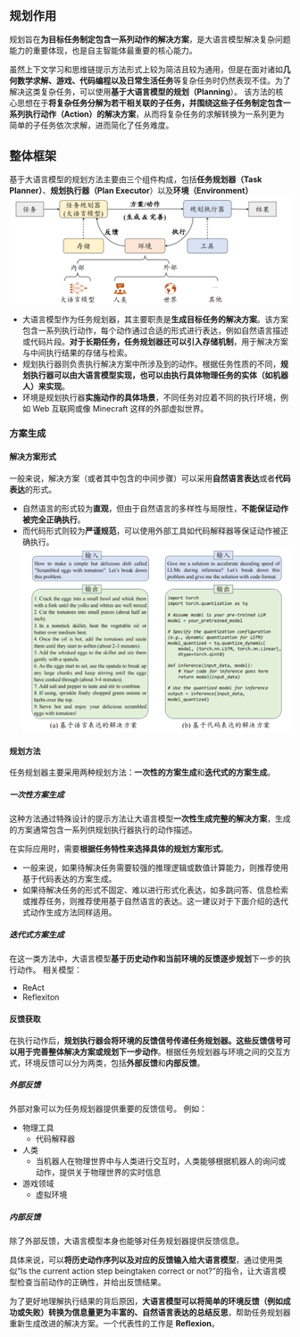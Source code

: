 ## 规划作用
规划旨在**为目标任务制定包含一系列动作的解决方案**，是大语言模型解决复杂问题能力的重要体现，也是自主智能体最重要的核心能力。

虽然上下文学习和思维链提示方法形式上较为简洁且较为通用，但是在面对诸如**几何数学求解、游戏、代码编程以及日常生活任务**等复杂任务时仍然表现不佳。为了解决这类复杂任务，可以使用**基于大语言模型的规划（Planning**）。
该方法的核心思想在于**将复杂任务分解为若干相关联的子任务，并围绕这些子任务制定包含一系列执行动作（Action）的解决方案**，从而将复杂任务的求解转换为一系列更为简单的子任务依次求解，进而简化了任务难度。

## 整体框架
基于大语言模型的规划方法主要由三个组件构成，包括**任务规划器（Task Planner）**、**规划执行器（Plan Executor**）以及**环境（Environment）**
![alt text](image.png)


- 大语言模型作为任务规划器，其主要职责是**生成目标任务的解决方案**。该方案包含一系列执行动作，每个动作通过合适的形式进行表达，例如自然语言描述或代码片段。**对于长期任务，任务规划器还可以引入存储机制**，用于解决方案与中间执行结果的存储与检索。
- 规划执行器则负责执行解决方案中所涉及到的动作。根据任务性质的不同，**规划执行器可以由大语言模型实现，也可以由执行具体物理任务的实体（如机器人）来实现**。
- 环境是规划执行器**实施动作的具体场景**，不同任务对应着不同的执行环境，例如 Web 互联网或像 Minecraft 这样的外部虚拟世界。

### 方案生成
#### 解决方案形式
一般来说，解决方案（或者其中包含的中间步骤）可以采用**自然语言表达**或者**代码表达**的形式。
- 自然语言的形式较为**直观**，但由于自然语言的多样性与局限性，**不能保证动作被完全正确执行**。
- 而代码形式则较为**严谨规范**，可以使用外部工具如代码解释器等保证动作被正确执行。
![alt text](image-1.png)


#### 规划方法
任务规划器主要采用两种规划方法：**一次性的方案生成**和**迭代式的方案生成**。
##### 一次性方案生成
这种方法通过特殊设计的提示方法让大语言模型**一次性生成完整的解决方案**，生成的方案通常包含一系列供规划执行器执行的动作描述。

在实际应用时，需要**根据任务特性来选择具体的规划方案形式**。
- 一般来说，如果待解决任务需要较强的推理逻辑或数值计算能力，则推荐使用基于代码表达的方案生成。
- 如果待解决任务的形式不固定、难以进行形式化表达，如多跳问答、信息检索或推荐任务，则推荐使用基于自然语言的表达。这一建议对于下面介绍的迭代式动作生成方法同样适用。

##### 迭代式方案生成
在这一类方法中，大语言模型**基于历史动作和当前环境的反馈逐步规划**下一步的执行动作。
相关模型：
- ReAct
- Reflexiton

#### 反馈获取
在执行动作后，**规划执行器会将环境的反馈信号传递任务规划器。这些反馈信号可以用于完善整体解决方案或规划下一步动作**。根据任务规划器与环境之间的交互方式，环境反馈可以分为两类，包括**外部反馈**和**内部反馈**。

##### 外部反馈
外部对象可以为任务规划器提供重要的反馈信号。
例如：
- 物理工具
  - 代码解释器
- 人类
  - 当机器人在物理世界中与人类进行交互时，人类能够根据机器人的询问或动作，提供关于物理世界的实时信息
- 游戏领域
  - 虚拟环境


##### 内部反馈
除了外部反馈，大语言模型本身也能够对任务规划器提供反馈信息。

具体来说，可以**将历史动作序列以及对应的反馈输入给大语言模型**，通过使用类似“Is the current action step beingtaken correct or not?”的指令，让大语言模型检查当前动作的正确性，并给出反馈结果。

为了更好地理解执行结果的背后原因，**大语言模型可以将简单的环境反馈（例如成功或失败）转换为信息量更为丰富的、自然语言表达的总结反思**，帮助任务规划器重新生成改进的解决方案。一个代表性的工作是 **Reflexion**。



